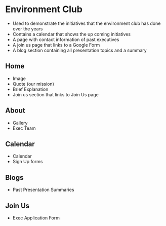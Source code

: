 # Environment Club

- Used to demonstrate the initiatives that the environment club has done over the years
- Contains a calendar that shows the up coming initiatives
- A page with contact information of past executives
- A join us page that links to a Google Form 
- A blog section containing all presentation topics and a summary

## Home
- Image
- Quote (our mission)
- Brief Explanation
- Join us section that links to Join Us page
## About
- Gallery
- Exec Team
## Calendar
- Calendar
- Sign Up forms
## Blogs
- Past Presentation Summaries
## Join Us
- Exec Application Form
